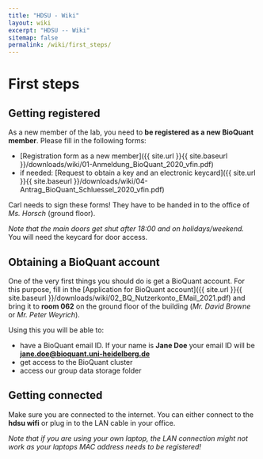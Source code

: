 ```yaml
---
title: "HDSU - Wiki"
layout: wiki
excerpt: "HDSU -- Wiki"
sitemap: false
permalink: /wiki/first_steps/
---
```


# First steps

## Getting registered

As a new member of the lab, you need to **be registered as a new BioQuant member**. Please fill in the following forms:



* [Registration form as a new member]({{ site.url }}{{ site.baseurl }}/downloads/wiki/01-Anmeldung_BioQuant_2020_vfin.pdf) 
* if needed: [Request to obtain a key and an electronic keycard]({{ site.url }}{{ site.baseurl }}/downloads/wiki/04-Antrag_BioQuant_Schluessel_2020_vfin.pdf) 

Carl needs to sign these forms! They have to be handed in to the office of *Ms. Horsch* (ground floor).

*Note that the main doors get shut after 18:00 and on holidays/weekend.* You will need the keycard for door access. 

## Obtaining a BioQuant account

One of the very first things you should do is get a BioQuant account. For this purpose, fill in the 
[Application for BioQuant account]({{ site.url }}{{ site.baseurl }}/downloads/wiki/02_BQ_Nutzerkonto_EMail_2021.pdf) 
and bring it to **room 062** on the ground floor of the building (*Mr. David Browne* or *Mr. Peter Weyrich*). 

Using this you will be able to:

* have a BioQuant email ID. If your name is **Jane Doe** your email ID will be **jane.doe@bioquant.uni-heidelberg.de**
* get access to the BioQuant cluster
* access our group data storage folder

## Getting connected

Make sure you are connected to the internet. You can either connect to the **hdsu wifi** or plug in to the LAN cable in your office. 

*Note that if you are using your own laptop, the LAN connection might not work as your laptops MAC address needs to be registered!*
